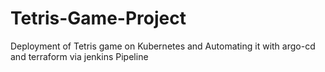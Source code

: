# Tetris-Game-Project
Deployment of Tetris game on Kubernetes and Automating it with argo-cd and terraform via jenkins Pipeline
